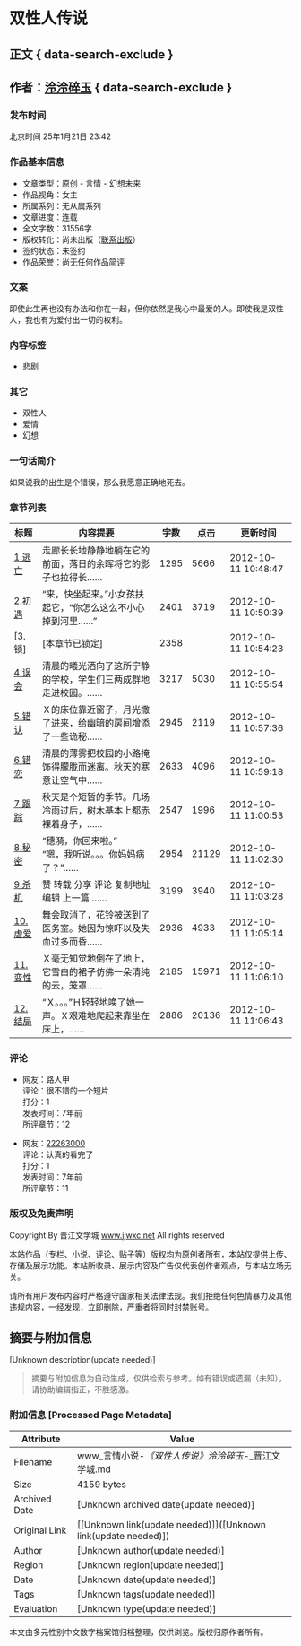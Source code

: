 # 双性人传说

## 正文 { data-search-exclude }


## 作者：[泠泠碎玉](http://www.jjwxc.net/oneauthor.php?authorid=911504) { data-search-exclude }

### 发布时间
北京时间 25年1月21日 23:42

### 作品基本信息

- 文章类型：原创 - 言情 - 幻想未来
- 作品视角：女主
- 所属系列：无从属系列
- 文章进度：连载
- 全文字数：31556字
- 版权转化：尚未出版（[联系出版](https://www.jjwxc.net/aboutus/#fragment-29)）
- 签约状态：未签约
- 作品荣誉：尚无任何作品简评

### 文案

即使此生再也没有办法和你在一起，但你依然是我心中最爱的人。即使我是双性人，我也有为爱付出一切的权利。

### 内容标签
- 悲剧

### 其它
- 双性人
- 爱情
- 幻想

### 一句话简介
如果说我的出生是个错误，那么我愿意正确地死去。

### 章节列表

| 标题 | 内容提要 | 字数 | 点击 | 更新时间 |
|------|----------|------|------|----------|
| [1.逃亡](http://www.jjwxc.net/onebook.php?novelid=1644285&chapterid=1) | 走廊长长地静静地躺在它的前面，落日的余晖将它的影子也拉得长…… | 1295 | 5666 | 2012-10-11 10:48:47 |
| [2.初遇](http://www.jjwxc.net/onebook.php?novelid=1644285&chapterid=2) | “来，快坐起来。”小女孩扶起它，“你怎么这么不小心掉到河里……” | 2401 | 3719 | 2012-10-11 10:50:39 |
| [3.锁] | [本章节已锁定] | 2358 |  | 2012-10-11 10:54:23 |
| [4.误会](http://www.jjwxc.net/onebook.php?novelid=1644285&chapterid=4) | 清晨的曦光洒向了这所宁静的学校，学生们三两成群地走进校园。…… | 3217 | 5030 | 2012-10-11 10:55:54 |
| [5.错认](http://www.jjwxc.net/onebook.php?novelid=1644285&chapterid=5) | Ｘ的床位靠近窗子，月光撒了进来，给幽暗的房间增添了一些诡秘…… | 2945 | 2119 | 2012-10-11 10:57:36 |
| [6.错恋](http://www.jjwxc.net/onebook.php?novelid=1644285&chapterid=6) | 清晨的薄雾把校园的小路掩饰得朦胧而迷离。秋天的寒意让空气中…… | 2633 | 4096 | 2012-10-11 10:59:18 |
| [7.跟踪](http://www.jjwxc.net/onebook.php?novelid=1644285&chapterid=7) | 秋天是个短暂的季节。几场冷雨过后，树木基本上都赤裸着身子，…… | 2547 | 1996 | 2012-10-11 11:00:53 |
| [8.秘密](http://www.jjwxc.net/onebook.php?novelid=1644285&chapterid=8) | “穗漪，你回来啦。”<br>“嗯，我听说。。。你妈妈病了？”…… | 2954 | 21129 | 2012-10-11 11:02:30 |
| [9.杀机](http://www.jjwxc.net/onebook.php?novelid=1644285&chapterid=9) | 赞 转载 分享 评论 复制地址 编辑 上一篇 …… | 3199 | 3940 | 2012-10-11 11:03:28 |
| [10.虐爱](http://www.jjwxc.net/onebook.php?novelid=1644285&chapterid=10) | 舞会取消了，花铃被送到了医务室。她因为惊吓以及失血过多而昏…… | 2936 | 4933 | 2012-10-11 11:05:14 |
| [11.变性](http://www.jjwxc.net/onebook.php?novelid=1644285&chapterid=11) | Ｘ毫无知觉地倒在了地上，它雪白的裙子仿佛一朵清纯的云，笼罩…… | 2185 | 15971 | 2012-10-11 11:06:10 |
| [12.结局](http://www.jjwxc.net/onebook.php?novelid=1644285&chapterid=12) | “Ｘ。。。”Ｈ轻轻地唤了她一声。Ｘ艰难地爬起来靠坐在床上，…… | 2886 | 20136 | 2012-10-11 11:06:43 |

### 评论

- 网友：路人甲  
  评论：很不错的一个短片  
  打分：1  
  发表时间：7年前  
  所评章节：12

- 网友：[22263000](https://www.jjwxc.net/onereader.php?readerid=22263000)  
  评论：认真的看完了  
  打分：1  
  发表时间：7年前  
  所评章节：11

### 版权及免责声明
Copyright By 晋江文学城 www.jjwxc.net All rights reserved 

本站作品（专栏、小说、评论、贴子等）版权均为原创者所有，本站仅提供上传、存储及展示功能。本站所收录、展示内容及广告仅代表创作者观点，与本站立场无关。 

请所有用户发布内容时严格遵守国家相关法律法规。我们拒绝任何色情暴力及其他违规内容，一经发现，立即删除，严重者将同时封禁账号。
<!-- tcd_original_link http://www.jjwxc.net/onebook.php?novelid=1644285 -->


## 摘要与附加信息

<!-- tcd_abstract -->
[Unknown description(update needed)]
<!-- tcd_abstract_end -->

> 摘要与附加信息为自动生成，仅供检索与参考。如有错误或遗漏（未知），请协助编辑指正，不胜感激。

### 附加信息 [Processed Page Metadata]

| Attribute       | Value                                  |
|-----------------|----------------------------------------|
| Filename        | www_言情小说-_《双性人传说》泠泠碎玉_-_晋江文学城.md                             |
| Size            | 4159 bytes                           |
| Archived Date   | [Unknown archived date(update needed)]                             |
| Original Link   | [[Unknown link(update needed)]]([Unknown link(update needed)])                       |
| Author          | [Unknown author(update needed)]                               |
| Region          | [Unknown region(update needed)]                               |
| Date            | [Unknown date(update needed)]                                 |
| Tags            | [Unknown tags(update needed)]                                 |
| Evaluation            | [Unknown type(update needed)]                                 |
<!-- tcd_table_end -->

本文由多元性别中文数字档案馆归档整理，仅供浏览。版权归原作者所有。
